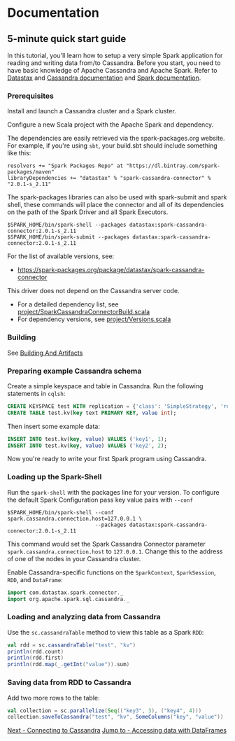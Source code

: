 # Documentation

## 5-minute quick start guide

In this tutorial, you'll learn how to setup a very simple Spark application for reading and writing data from/to Cassandra.
Before you start, you need to have basic knowledge of Apache Cassandra and Apache Spark.
Refer to [Datastax](https://docs.datastax.com/en/) and [Cassandra documentation](https://cassandra.apache.org/doc/latest/getting_started/index.html)
and [Spark documentation](https://spark.apache.org/docs/latest/). 

### Prerequisites

Install and launch a Cassandra cluster and a Spark cluster.   

Configure a new Scala project with the Apache Spark and dependency.

The dependencies are easily retrieved via the spark-packages.org website. For example, if you're using `sbt`, your build.sbt should include something like this:

    resolvers += "Spark Packages Repo" at "https://dl.bintray.com/spark-packages/maven"
    libraryDependencies += "datastax" % "spark-cassandra-connector" % "2.0.1-s_2.11"
 
The spark-packages libraries can also be used with spark-submit and spark shell, these
commands will place the connector and all of its dependencies on the path of the
Spark Driver and all Spark Executors.
   
    $SPARK_HOME/bin/spark-shell --packages datastax:spark-cassandra-connector:2.0.1-s_2.11
    $SPARK_HOME/bin/spark-submit --packages datastax:spark-cassandra-connector:2.0.1-s_2.11
   
For the list of available versions, see:
- https://spark-packages.org/package/datastax/spark-cassandra-connector
 
This driver does not depend on the Cassandra server code.

 - For a detailed dependency list, see [project/SparkCassandraConnectorBuild.scala](../project/SparkCassandraConnectorBuild.scala)
 - For dependency versions, see [project/Versions.scala](../project/Versions.scala)

### Building
See [Building And Artifacts](12_building_and_artifacts.md)

### Preparing example Cassandra schema
Create a simple keyspace and table in Cassandra. Run the following statements in `cqlsh`:

```sql
CREATE KEYSPACE test WITH replication = {'class': 'SimpleStrategy', 'replication_factor': 1 };
CREATE TABLE test.kv(key text PRIMARY KEY, value int);
```
      
Then insert some example data:

```sql
INSERT INTO test.kv(key, value) VALUES ('key1', 1);
INSERT INTO test.kv(key, value) VALUES ('key2', 2);
```
 
Now you're ready to write your first Spark program using Cassandra.

### Loading up the Spark-Shell

Run the `spark-shell` with the packages line for your version. To configure
the default Spark Configuration pass key value pairs with `--conf`

    $SPARK_HOME/bin/spark-shell --conf spark.cassandra.connection.host=127.0.0.1 \
                                --packages datastax:spark-cassandra-connector:2.0.1-s_2.11

This command would set the Spark Cassandra Connector parameter 
`spark.cassandra.connection.host` to `127.0.0.1`. Change this
to the address of one of the nodes in your Cassandra cluster.
 
Enable Cassandra-specific functions on the `SparkContext`, `SparkSession`, `RDD`, and `DataFrame`:

```scala
import com.datastax.spark.connector._
import org.apache.spark.sql.cassandra._
```

### Loading and analyzing data from Cassandra
Use the `sc.cassandraTable` method to view this table as a Spark `RDD`:

```scala
val rdd = sc.cassandraTable("test", "kv")
println(rdd.count)
println(rdd.first)
println(rdd.map(_.getInt("value")).sum)        
```

### Saving data from RDD to Cassandra  
Add two more rows to the table:

```scala
val collection = sc.parallelize(Seq(("key3", 3), ("key4", 4)))
collection.saveToCassandra("test", "kv", SomeColumns("key", "value"))       
```

[Next - Connecting to Cassandra](1_connecting.md)
[Jump to - Accessing data with DataFrames](14_data_frames.md)
